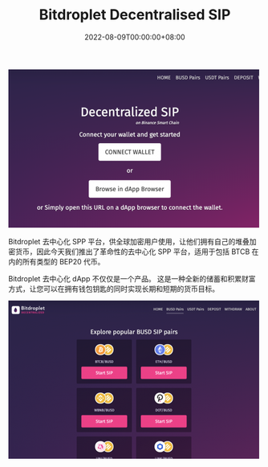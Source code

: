 ﻿---
title: "Bitdroplet Decentralised SIP"
description: "Bitdroplet 分散式 SIP 平台，供全球加密用户使用，让他们拥有堆叠的加密货币。"
date: 2022-08-09T00:00:00+08:00
lastmod: 2022-08-09T00:00:00+08:00
draft: false
authors: ["crazyxuanshao"]
featuredImage: "bitdroplet-decentralised-sip.png"
tags: ["DeFi","Bitdroplet Decentralised SIP"]
categories: ["nfts"]
nfts: ["DeFi"]
blockchain: "BSC"
website: "https://bitdroplet.com/dapp/?utm_source=DappRadar&utm_medium=deeplink&utm_campaign=visit-website"
twitter: "https://twitter.com/bnsdfinance"
discord: "https://discord.gg/MdJNzHE"
telegram: "https://telega.one/bnsdfinance"
github: ""
youtube: "https://www.youtube.com/channel/UCBGBiI1xd58FLDzN42EFaiw"
twitch: ""
facebook: ""
instagram: ""
reddit: ""
medium: ""
steam: ""
gitbook: ""
googleplay: ""
appstore: ""
status: "Live"
weight: 
lightgallery: true
toc: true
pinned: false
recommend: false
recommend1: false

---

![djsin](djsin.png)

<p>Bitdroplet 去中心化 SPP 平台，供全球加密用户使用，让他们拥有自己的堆叠加密货币，因此今天我们推出了革命性的去中心化 SPP 平台，适用于包括 BTCB 在内的所有类型的 BEP20 代币。</p><p>Bitdroplet 去中心化 dApp 不仅仅是一个产品。 这是一种全新的储蓄和积累财富方式，让您可以在拥有钱包钥匙的同时实现长期和短期的货币目标。</p>

![dnsin](dnsin.png)
